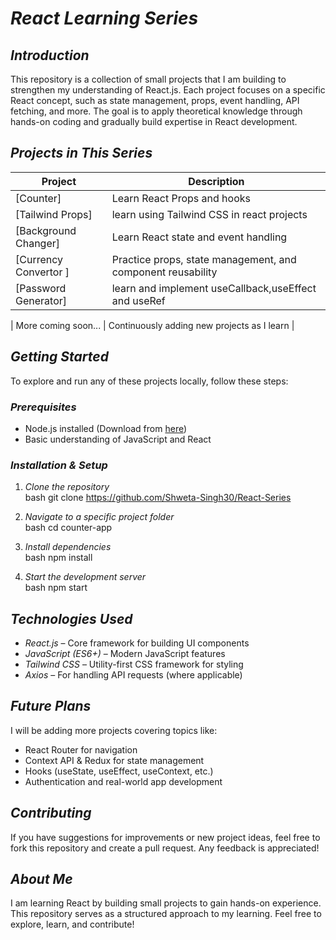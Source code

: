 
# *React Learning Series*  

## *Introduction*  
This repository is a collection of small projects that I am building to strengthen my understanding of React.js. Each project focuses on a specific React concept, such as state management, props, event handling, API fetching, and more. The goal is to apply theoretical knowledge through hands-on coding and gradually build expertise in React development.  

## *Projects in This Series*  
| Project | Description |
|---------|------------|
[Counter] | Learn React Props and hooks|
[Tailwind Props] | learn using Tailwind CSS in react projects|
| [Background Changer]| Learn React state and event handling |
| [Currency Convertor ] | Practice props, state management, and component reusability |
| [Password Generator] | learn and implement useCallback,useEffect and useRef |

| More coming soon... | Continuously adding new projects as I learn |

## *Getting Started*  
To explore and run any of these projects locally, follow these steps:  

### *Prerequisites*  
- Node.js installed (Download from [here](https://nodejs.org/))  
- Basic understanding of JavaScript and React  

### *Installation & Setup*  
1. *Clone the repository*  
   bash
   git clone https://github.com/Shweta-Singh30/React-Series
   
2. *Navigate to a specific project folder*  
   bash
   cd counter-app
   
3. *Install dependencies*  
   bash
   npm install
   
4. *Start the development server*  
   bash
   npm start
   

## *Technologies Used*  
- *React.js* – Core framework for building UI components  
- *JavaScript (ES6+)* – Modern JavaScript features  
- *Tailwind CSS* – Utility-first CSS framework for styling  
- *Axios* – For handling API requests (where applicable)  

## *Future Plans*  
I will be adding more projects covering topics like:  
- React Router for navigation  
- Context API & Redux for state management  
- Hooks (useState, useEffect, useContext, etc.)  
- Authentication and real-world app development  

## *Contributing*  
If you have suggestions for improvements or new project ideas, feel free to fork this repository and create a pull request. Any feedback is appreciated!  

## *About Me*  
I am learning React by building small projects to gain hands-on experience. This repository serves as a structured approach to my learning. Feel free to explore, learn, and contribute!  


